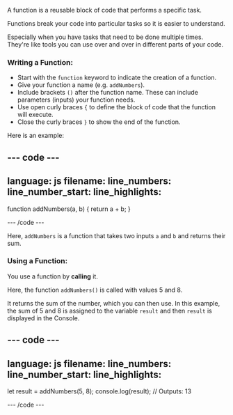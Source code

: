 A function is a reusable block of code that performs a specific task.

Functions break your code into particular tasks so it is easier to understand. 

Especially when you have tasks that need to be done multiple times. They're like tools you can use over and over in different parts of your code.

### Writing a Function:

+ Start with the `function` keyword to indicate the creation of a function. 
+ Give your function a name (e.g. `addNumbers`).
+ Include brackets `()` after the function name. These can include parameters (inputs) your function needs.
+ Use open curly braces `{` to define the block of code that the function will execute.
+ Close the curly braces `}` to show the end of the function.

Here is an example:

--- code ---
---
language: js
filename:
line_numbers:
line_number_start:
line_highlights:
---

function addNumbers(a, b) {
  return a + b;
}
    
--- /code ---

Here, `addNumbers` is a function that takes two inputs `a` and `b` and returns their sum.

### Using a Function:

You use a function by **calling** it.

Here, the function `addNumbers()` is called with values 5 and 8. 

It returns the sum of the number, which you can then use. In this example, the sum of 5 and 8 is assigned to the variable `result` and then `result` is displayed in the Console.

--- code ---
---
language: js
filename:
line_numbers: 
line_number_start:
line_highlights:
---

let result = addNumbers(5, 8);
console.log(result); // Outputs: 13
    
--- /code ---